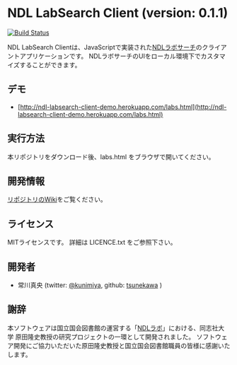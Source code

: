 NDL LabSearch Client (version: 0.1.1)
===================================

[![Build Status](https://travis-ci.org/ineku2/ndl-labsearch-client.svg?branch=develop)](https://travis-ci.org/ineku2/ndl-labsearch-client)

NDL LabSearch Clientは、JavaScriptで実装された[NDLラボサーチ](http://lab.kn.ndl.go.jp/ndls/labs.html)のクライアントアプリケーションです。
NDLラボサーチのUIをローカル環境下でカスタマイズすることができます。

## デモ

- [http://ndl-labsearch-client-demo.herokuapp.com/labs.html](http://ndl-labsearch-client-demo.herokuapp.com/labs.html)

## 実行方法
本リポジトリをダウンロード後、labs.html をブラウザで開いてください。

## 開発情報
[リポジトリのWiki](https://github.com/ineku2/ndl-labsearch-client/wiki)をご覧ください。

## ライセンス
MITライセンスです。
詳細は LICENCE.txt をご参照下さい。

## 開発者
* 常川真央 (twitter: [@kunimiya](http://twitter.com/kunimiya/), github: [tsunekawa](https://github.com/tsunekawa) )

## 謝辞
本ソフトウェアは国立国会図書館の運営する「[NDLラボ](http://lab.kn.ndl.go.jp/cms/)」における、同志社大学 原田隆史教授の研究プロジェクトの一環として開発されました。
ソフトウェア開発にご協力いただいた原田隆史教授と国立国会図書館職員の皆様に感謝いたします。
